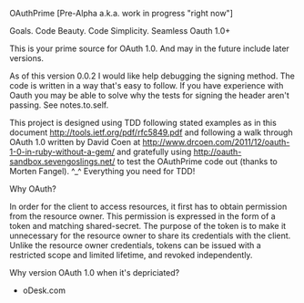 OAuthPrime [Pre-Alpha a.k.a. work in progress "right now"]

Goals.  Code Beauty.  Code Simplicity.  Seamless Oauth 1.0+

This is your prime source for OAuth 1.0.  And may in the future
include later versions.

As of this version 0.0.2 I would like help debugging the signing
method.  The code is written in a way that's easy to follow.  If
you have experience with Oauth you may be able to solve why the
tests for signing the header aren't passing.  See notes.to.self.

This project is designed using TDD following stated examples as in
this document http://tools.ietf.org/pdf/rfc5849.pdf and following
a walk through OAuth 1.0 written by David Coen at
http://www.drcoen.com/2011/12/oauth-1-0-in-ruby-without-a-gem/ and
gratefully using http://oauth-sandbox.sevengoslings.net/ to test
the OAuthPrime code out (thanks to Morten Fangel). ^_^
Everything you need for TDD!

Why OAuth?

In order for the client to access resources, it first has to obtain
permission from the resource owner. This permission is expressed in
the form of a token and matching shared-secret. The purpose of the
token is to make it unnecessary for the resource owner to share its
credentials with the client. Unlike the resource owner credentials,
tokens can be issued with a restricted scope and limited lifetime,
and revoked independently.

Why version OAuth 1.0 when it's depriciated?

 * oDesk.com